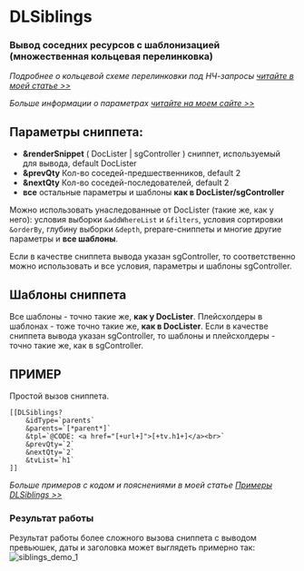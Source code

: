 # DLSiblings

### Вывод соседних ресурсов с шаблонизацией (множественная кольцевая перелинковка)

*Подробнее о кольцевой схеме перелинковки под НЧ-запросы [читайте в моей статье >>](https://aharito.ru/seo-prodvizhenie/shema-perelinkovki-stranic-sajta-pod-nch)*

*Больше информации о параметрах [читайте на моем сайте >>](https://aharito.ru/modx-evolution/dlsiblings-podnimaem-sajt-po-nch-zaprosam)*

## Параметры сниппета:
- **&renderSnippet** ( DocLister | sgController ) сниппет, используемый для вывода, default DocLister
- **&prevQty** Кол-во соседей-предшественников, default 2
- **&nextQty** Кол-во соседей-последователей, default 2
- **все** остальные параметры и шаблоны **как в DocLister/sgController**

Можно использовать унаследованные от DocLister (такие же, как у него): условия выборки `&addWhereList` и  `&filters`, условия сортировки `&orderBy`, глубину выборки `&depth`, prepare-сниппеты и многие другие параметры и **все шаблоны**.

Если в качестве сниппета вывода указан sgController, то соответственно можно использовать и все условия, параметры и шаблоны sgController.

## Шаблоны сниппета
Все шаблоны - точно такие же, **как у DocLister**. Плейсхолдеры в шаблонах - тоже точно такие же, **как в DocLister**. Если в качестве сниппета вывода указан sgController, то шаблоны и плейсхолдеры - точно такие же, как в sgController.


## ПРИМЕР

Простой вызов сниппета.

	[[DLSiblings?
		&idType=`parents`
		&parents=`[*parent*]`
		&tpl=`@CODE: <a href="[+url+]">[+tv.h1+]</a><br>`
		&prevQty=`2`
		&nextQty=`2`
		&tvList=`h1`
	]]


*Больше примеров с кодом и пояснениями в моей статье [Примеры DLSiblings >>](https://aharito.ru/modx-evolution/dlsiblings-primery-perelinkovki)*

### Результат работы

Результат работы более сложного вызова сниппета с выводом превьюшек, даты и заголовка может выглядеть примерно так:
![siblings_demo_1](https://user-images.githubusercontent.com/6253807/50377091-b58ff300-0649-11e9-8880-f2672927e4af.png)
